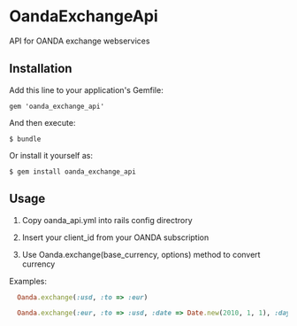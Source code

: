# OandaExchangeApi

API for OANDA exchange webservices

## Installation

Add this line to your application's Gemfile:

    gem 'oanda_exchange_api'

And then execute:

    $ bundle

Or install it yourself as:

    $ gem install oanda_exchange_api

## Usage

1. Copy oanda_api.yml into rails config directrory

2. Insert your client_id from your OANDA subscription

3. Use Oanda.exchange(base_currency, options) method to convert currency

Examples:

```ruby
  Oanda.exchange(:usd, :to => :eur)
```

```ruby
  Oanda.exchange(:eur, :to => :usd, :date => Date.new(2010, 1, 1), :days => 14, :amount => 200)
```
